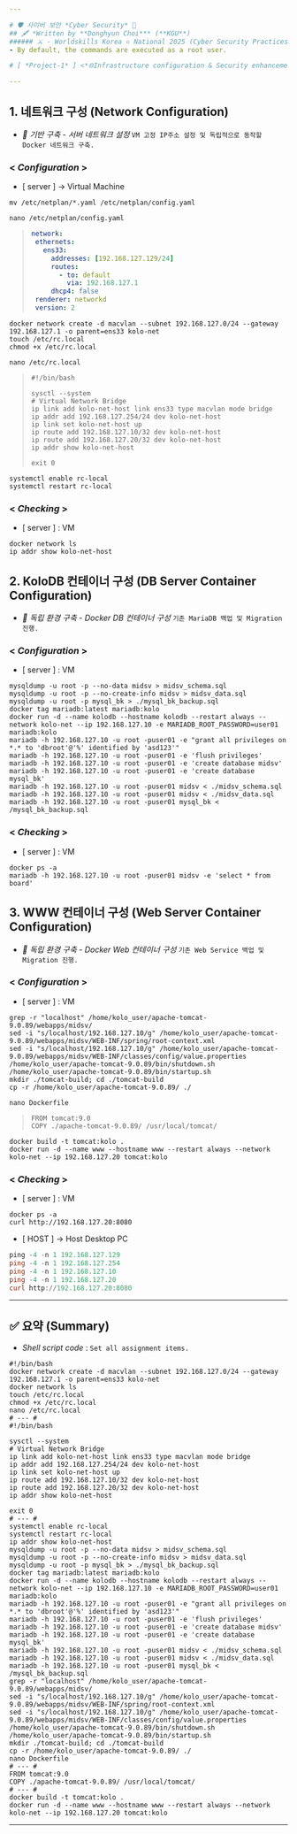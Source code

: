 ```yaml
---

# 🛡 사이버 보안 *Cyber Security* 🔐
## 🖋 *Written by **Donghyun Choi*** (**KGU**)
###### ⚔ - Worldskills Korea ▫ National 2025 (Cyber Security Practices) - 🏹 [ *Written by NullBins* ]
- By default, the commands are executed as a root user.

# [ *Project-1* ] <*🌐Infrastructure configuration & Security enhancements💠*>

---
```


## 1. 네트워크 구성 (Network Configuration)
- *🎯 기반 구축 - 서버 네트워크 설정* `VM 고정 IP주소 설정 및 독립적으로 동작할 Docker 네트워크 구축.`
### < *Configuration* >
- [ server ] -> Virtual Machine
```vim
mv /etc/netplan/*.yaml /etc/netplan/config.yaml
```
```vim
nano /etc/netplan/config.yaml
```
>```yaml
>network:
>  ethernets:
>    ens33:
>      addresses: [192.168.127.129/24]
>      routes:
>        - to: default
>          via: 192.168.127.1
>      dhcp4: false
>  renderer: networkd
>  version: 2
>```
```vim
docker network create -d macvlan --subnet 192.168.127.0/24 --gateway 192.168.127.1 -o parent=ens33 kolo-net
touch /etc/rc.local
chmod +x /etc/rc.local
```
```vim
nano /etc/rc.local
```
>```vim
>#!/bin/bash
>
>sysctl --system
># Virtual Network Bridge
>ip link add kolo-net-host link ens33 type macvlan mode bridge
>ip addr add 192.168.127.254/24 dev kolo-net-host
>ip link set kolo-net-host up
>ip route add 192.168.127.10/32 dev kolo-net-host
>ip route add 192.168.127.20/32 dev kolo-net-host
>ip addr show kolo-net-host
>
>exit 0
>```
```vim
systemctl enable rc-local
systemctl restart rc-local
```
### < *Checking* >
- [ server ] : VM
```vim
docker network ls
ip addr show kolo-net-host
```

## 2. KoloDB 컨테이너 구성 (DB Server Container Configuration)
- *🎯 독립 환경 구축 - Docker DB 컨테이너 구성* `기존 MariaDB 백업 및 Migration 진행.`
### < *Configuration* >
- [ server ] : VM
```vim
mysqldump -u root -p --no-data midsv > midsv_schema.sql
mysqldump -u root -p --no-create-info midsv > midsv_data.sql
mysqldump -u root -p mysql_bk > ./mysql_bk_backup.sql
docker tag mariadb:latest mariadb:kolo
docker run -d --name kolodb --hostname kolodb --restart always --network kolo-net --ip 192.168.127.10 -e MARIADB_ROOT_PASSWORD=user01 mariadb:kolo
mariadb -h 192.168.127.10 -u root -puser01 -e "grant all privileges on *.* to 'dbroot'@'%' identified by 'asd123'"
mariadb -h 192.168.127.10 -u root -puser01 -e 'flush privileges'
mariadb -h 192.168.127.10 -u root -puser01 -e 'create database midsv'
mariadb -h 192.168.127.10 -u root -puser01 -e 'create database mysql_bk'
mariadb -h 192.168.127.10 -u root -puser01 midsv < ./midsv_schema.sql
mariadb -h 192.168.127.10 -u root -puser01 midsv < ./midsv_data.sql
mariadb -h 192.168.127.10 -u root -puser01 mysql_bk < /mysql_bk_backup.sql
```
### < *Checking* >
- [ server ] : VM
```vim
docker ps -a
mariadb -h 192.168.127.10 -u root -puser01 midsv -e 'select * from board'
```

## 3. WWW 컨테이너 구성 (Web Server Container Configuration)
- *🎯 독립 환경 구축 - Docker Web 컨테이너 구성* `기존 Web Service 백업 및 Migration 진행.`
### < *Configuration* >
- [ server ] : VM
```vim
grep -r "localhost" /home/kolo_user/apache-tomcat-9.0.89/webapps/midsv/
sed -i "s/localhost/192.168.127.10/g" /home/kolo_user/apache-tomcat-9.0.89/webapps/midsv/WEB-INF/spring/root-context.xml
sed -i "s/localhost/192.168.127.10/g" /home/kolo_user/apache-tomcat-9.0.89/webapps/midsv/WEB-INF/classes/config/value.properties
/home/kolo_user/apache-tomcat-9.0.89/bin/shutdown.sh
/home/kolo_user/apache-tomcat-9.0.89/bin/startup.sh
mkdir ./tomcat-build; cd ./tomcat-build
cp -r /home/kolo_user/apache-tomcat-9.0.89/ ./
```
```vim
nano Dockerfile
```
>```vim
>FROM tomcat:9.0
>COPY ./apache-tomcat-9.0.89/ /usr/local/tomcat/
>```
```vim
docker build -t tomcat:kolo .
docker run -d --name www --hostname www --restart always --network kolo-net --ip 192.168.127.20 tomcat:kolo
```
### < *Checking* >
- [ server ] : VM
```vim
docker ps -a
curl http://192.168.127.20:8080
```
- [ HOST ] -> Host Desktop PC
```powershell
ping -4 -n 1 192.168.127.129
ping -4 -n 1 192.168.127.254
ping -4 -n 1 192.168.127.10
ping -4 -n 1 192.168.127.20
curl http://192.168.127.20:8080
```

---

## ✅ 요약 (Summary)
- *Shell script code* : `Set all assignment items.`
```vim
#!/bin/bash
docker network create -d macvlan --subnet 192.168.127.0/24 --gateway 192.168.127.1 -o parent=ens33 kolo-net
docker network ls
touch /etc/rc.local
chmod +x /etc/rc.local
nano /etc/rc.local
# --- #
#!/bin/bash

sysctl --system
# Virtual Network Bridge
ip link add kolo-net-host link ens33 type macvlan mode bridge
ip addr add 192.168.127.254/24 dev kolo-net-host
ip link set kolo-net-host up
ip route add 192.168.127.10/32 dev kolo-net-host
ip route add 192.168.127.20/32 dev kolo-net-host
ip addr show kolo-net-host

exit 0
# --- #
systemctl enable rc-local
systemctl restart rc-local
ip addr show kolo-net-host
mysqldump -u root -p --no-data midsv > midsv_schema.sql
mysqldump -u root -p --no-create-info midsv > midsv_data.sql
mysqldump -u root -p mysql_bk > ./mysql_bk_backup.sql
docker tag mariadb:latest mariadb:kolo
docker run -d --name kolodb --hostname kolodb --restart always --network kolo-net --ip 192.168.127.10 -e MARIADB_ROOT_PASSWORD=user01 mariadb:kolo
mariadb -h 192.168.127.10 -u root -puser01 -e "grant all privileges on *.* to 'dbroot'@'%' identified by 'asd123'"
mariadb -h 192.168.127.10 -u root -puser01 -e 'flush privileges'
mariadb -h 192.168.127.10 -u root -puser01 -e 'create database midsv'
mariadb -h 192.168.127.10 -u root -puser01 -e 'create database mysql_bk'
mariadb -h 192.168.127.10 -u root -puser01 midsv < ./midsv_schema.sql
mariadb -h 192.168.127.10 -u root -puser01 midsv < ./midsv_data.sql
mariadb -h 192.168.127.10 -u root -puser01 mysql_bk < /mysql_bk_backup.sql
grep -r "localhost" /home/kolo_user/apache-tomcat-9.0.89/webapps/midsv/
sed -i "s/localhost/192.168.127.10/g" /home/kolo_user/apache-tomcat-9.0.89/webapps/midsv/WEB-INF/spring/root-context.xml
sed -i "s/localhost/192.168.127.10/g" /home/kolo_user/apache-tomcat-9.0.89/webapps/midsv/WEB-INF/classes/config/value.properties
/home/kolo_user/apache-tomcat-9.0.89/bin/shutdown.sh
/home/kolo_user/apache-tomcat-9.0.89/bin/startup.sh
mkdir ./tomcat-build; cd ./tomcat-build
cp -r /home/kolo_user/apache-tomcat-9.0.89/ ./
nano Dockerfile
# --- #
FROM tomcat:9.0
COPY ./apache-tomcat-9.0.89/ /usr/local/tomcat/
# --- #
docker build -t tomcat:kolo .
docker run -d --name www --hostname www --restart always --network kolo-net --ip 192.168.127.20 tomcat:kolo
```

---

